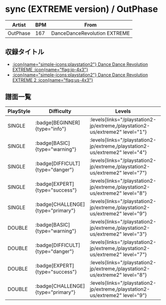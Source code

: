 # sync (EXTREME version) / OutPhase

|Artist|BPM|From|
|------|---|----|
|OutPhase|167|DanceDanceRevolution EXTREME|

## 収録タイトル

- [:icon{name="simple-icons:playstation2"} Dance Dance Revolution EXTREME :icon{name="flag:jp-4x3"}](/playstation2-jp/extreme)
- [:icon{name="simple-icons:playstation2"} Dance Dance Revolution EXTREME 2 :icon{name="flag:us-4x3"}](/playstation2-us/extreme2)

## 譜面一覧

|PlayStyle|Difficulty|Levels|Notes|Movie|
|---------|----------|------|-----|-----|
|SINGLE| :badge[BEGINNER]{type="info"}| :levels{links="/playstation2-jp/extreme,/playstation2-us/extreme2" level="1"}|94/0||
|SINGLE| :badge[BASIC]{type="warning"}| :levels{links="/playstation2-jp/extreme,/playstation2-us/extreme2" level="4"}|180/10||
|SINGLE| :badge[DIFFICULT]{type="danger"}| :levels{links="/playstation2-jp/extreme,/playstation2-us/extreme2" level="7"}|257/11||
|SINGLE| :badge[EXPERT]{type="success"}| :levels{links="/playstation2-jp/extreme,/playstation2-us/extreme2" level="8"}|304/7||
|SINGLE| :badge[CHALLENGE]{type="primary"}| :levels{links="/playstation2-jp/extreme,/playstation2-us/extreme2" level="9"}|328/8||
|DOUBLE| :badge[BASIC]{type="warning"}| :levels{links="/playstation2-jp/extreme,/playstation2-us/extreme2" level="3"}|190/18||
|DOUBLE| :badge[DIFFICULT]{type="danger"}| :levels{links="/playstation2-jp/extreme,/playstation2-us/extreme2" level="7"}|255/7||
|DOUBLE| :badge[EXPERT]{type="success"}| :levels{links="/playstation2-jp/extreme,/playstation2-us/extreme2" level="8"}|283/17||
|DOUBLE| :badge[CHALLENGE]{type="primary"}| :levels{links="/playstation2-jp/extreme,/playstation2-us/extreme2" level="9"}|313/8||
